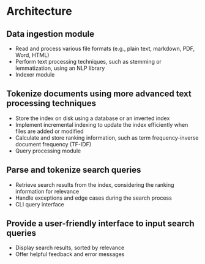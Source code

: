 

# Architecture

## Data ingestion module
- Read and process various file formats (e.g., plain text, markdown, PDF, Word, HTML)
- Perform text processing techniques, such as stemming or lemmatization, using an NLP library
- Indexer module

## Tokenize documents using more advanced text processing techniques
- Store the index on disk using a database or an inverted index
- Implement incremental indexing to update the index efficiently when files are added or modified
- Calculate and store ranking information, such as term frequency-inverse document frequency (TF-IDF)
- Query processing module

## Parse and tokenize search queries
- Retrieve search results from the index, considering the ranking information for relevance
- Handle exceptions and edge cases during the search process
- CLI query interface

## Provide a user-friendly interface to input search queries
- Display search results, sorted by relevance
- Offer helpful feedback and error messages
